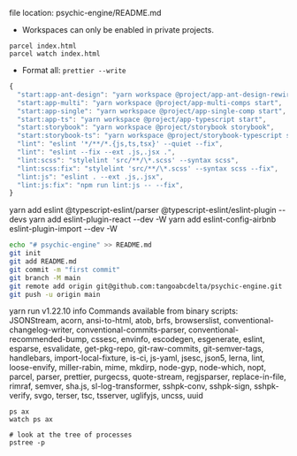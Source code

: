file location: psychic-engine/README.md

- Workspaces can only be enabled in private projects.

```
parcel index.html
parcel watch index.html
```

- Format all: `prettier --write`

```js
{
  "start:app-ant-design": "yarn workspace @project/app-ant-design-rewired start",
  "start:app-multi": "yarn workspace @project/app-multi-comps start",
  "start:app-single": "yarn workspace @project/app-single-comp start",
  "start:app-ts": "yarn workspace @project/app-typescript start",
  "start:storybook": "yarn workspace @project/storybook storybook",
  "start:storybook-ts": "yarn workspace @project/storybook-typescript storybook",
  "lint": "eslint '*/**/*.{js,ts,tsx}' --quiet --fix",
  "lint": "eslint --fix --ext .js,.jsx .",
  "lint:scss": "stylelint 'src/**/\*.scss' --syntax scss",
  "lint:scss:fix": "stylelint 'src/**/\*.scss' --syntax scss --fix",
  "lint:js": "eslint . --ext .js,.jsx",
  "lint:js:fix": "npm run lint:js -- --fix",
}
```

yarn add eslint @typescript-eslint/parser @typescript-eslint/eslint-plugin --devs
yarn add eslint-plugin-react --dev -W
yarn add eslint-config-airbnb eslint-plugin-import --dev -W





```bash
echo "# psychic-engine" >> README.md
git init
git add README.md
git commit -m "first commit"
git branch -M main
git remote add origin git@github.com:tangoabcdelta/psychic-engine.git
git push -u origin main
```


yarn run v1.22.10
info Commands available from binary scripts: JSONStream, acorn, ansi-to-html, atob, brfs, browserslist, conventional-changelog-writer, conventional-commits-parser, conventional-recommended-bump, cssesc, envinfo, escodegen, esgenerate, eslint, esparse, esvalidate, get-pkg-repo, git-raw-commits, git-semver-tags, handlebars, import-local-fixture, is-ci, js-yaml, jsesc, json5, lerna, lint, loose-envify, miller-rabin, mime, mkdirp, node-gyp, node-which, nopt, parcel, parser, prettier, purgecss, quote-stream, regjsparser, replace-in-file, rimraf, semver, sha.js, sl-log-transformer, sshpk-conv, sshpk-sign, sshpk-verify, svgo, terser, tsc, tsserver, uglifyjs, uncss, uuid



```
ps ax
watch ps ax

# look at the tree of processes
pstree -p
```